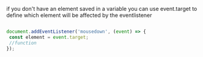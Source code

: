 
if you don't have an element saved in a variable you can use event.target to define which element will be affected by the eventlistener

```JavaScript

document.addEventListener('mousedown', (event) => {
 const element = event.target;
 //function
});
```

